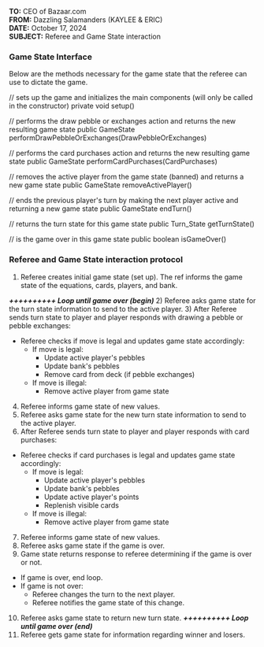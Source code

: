 **TO:** CEO of Bazaar.com  
**FROM:** Dazzling Salamanders (KAYLEE & ERIC)   
**DATE:** October 17, 2024  
**SUBJECT:** Referee and Game State interaction

### Game State Interface
Below are the methods necessary for the game state that the referee can use to dictate the game.

// sets up the game and initializes the main components (will only be called in the constructor)
private void setup()

// performs the draw pebble or exchanges action and returns the new resulting game state
public GameState performDrawPebbleOrExchanges(DrawPebbleOrExchanges)

// performs the card purchases action and returns the new resulting game state
public GameState performCardPurchases(CardPurchases)

// removes the active player from the game state (banned) and returns a new game state
public GameState removeActivePlayer()

// ends the previous player's turn by making the next player active and returning a new game state
public GameState endTurn()

// returns the turn state for this game state
public Turn_State getTurnState()

// is the game over in this game state
public boolean isGameOver()

### Referee and Game State interaction protocol
1) Referee creates initial game state (set up). The ref informs the game state of the 
equations, cards, players, and bank.

***++++++++++ Loop until game over (begin)***
2) Referee asks game state for the turn state information to send to the active player.
3) After Referee sends turn state to player and player responds with drawing a pebble or pebble
exchanges: 
- Referee checks if move is legal and updates game state accordingly:
  - If move is legal:
    - Update active player's pebbles
    - Update bank's pebbles
    - Remove card from deck (if pebble exchanges)
  - If move is illegal:
    - Remove active player from game state
4) Referee informs game state of new values. 
5) Referee asks game state for the new turn state information to send to the active player. 
6) After Referee sends turn state to player and player responds with card purchases:
- Referee checks if card purchases is legal and updates game state accordingly:
  - If move is legal:
      - Update active player's pebbles
      - Update bank's pebbles
      - Update active player's points
      - Replenish visible cards
  - If move is illegal:
    - Remove active player from game state 
7) Referee informs game state of new values.
8) Referee asks game state if the game is over.
9) Game state returns response to referee determining if the game is over or not. 
- If game is over, end loop.
- If game is not over:
  - Referee changes the turn to the next player.
  - Referee notifies the game state of this change.
10) Referee asks game state to return new turn state.
***++++++++++ Loop until game over (end)***
11) Referee gets game state for information regarding winner and losers.